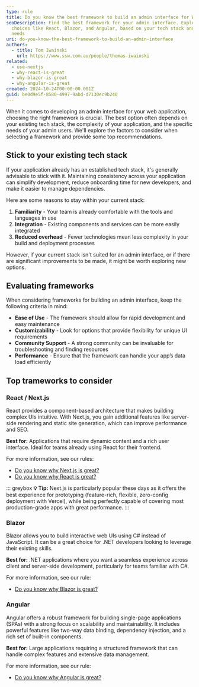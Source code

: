 ```yaml
---
type: rule
title: Do you know the best framework to build an admin interface for Web Apps?
seoDescription: Find the best framework for your admin interface. Explore top
  choices like React, Blazor, and Angular, based on your tech stack and project
  needs
uri: do-you-know-the-best-framework-to-build-an-admin-interface
authors:
  - title: Tom Iwainski
    url: https://www.ssw.com.au/people/thomas-iwainski
related:
  - use-nextjs
  - why-react-is-great
  - why-blazor-is-great
  - why-angular-is-great
created: 2024-10-24T00:00:00.001Z
guid: be0d9e5f-8580-4997-9abd-d7130ec9b240
---
```


When it comes to developing an admin interface for your web application, choosing the right framework is crucial. The best option often depends on your existing tech stack, the complexity of your application, and the specific needs of your admin users. We'll explore the factors to consider when selecting a framework and provide some top recommendations.

<!--endintro-->

## Stick to your existing tech stack

If your application already has an established tech stack, it's generally advisable to stick with it. Maintaining consistency across your application can simplify development, reduce onboarding time for new developers, and make it easier to manage dependencies.

Here are some reasons to stay within your current stack:

1. **Familiarity** - Your team is already comfortable with the tools and languages in use
2. **Integration** - Existing components and services can be more easily integrated
3. **Reduced overhead** - Fewer technologies mean less complexity in your build and deployment processes

However, if your current stack isn't suited for an admin interface, or if there are significant improvements to be made, it might be worth exploring new options.

## Evaluating frameworks

When considering frameworks for building an admin interface, keep the following criteria in mind:

- **Ease of Use** - The framework should allow for rapid development and easy maintenance
- **Customizability** - Look for options that provide flexibility for unique UI requirements
- **Community Support** - A strong community can be invaluable for troubleshooting and finding resources
- **Performance** - Ensure that the framework can handle your app’s data load efficiently

## Top trameworks to consider

### React / Next.js

React provides a component-based architecture that makes building complex UIs intuitive. With Next.js, you gain additional features like server-side rendering and static site generation, which can improve performance and SEO.

**Best for:** Applications that require dynamic content and a rich user interface. Ideal for teams already using React for their frontend.

For more information, see our rules:

- [Do you know why Next.js is great?](/use-nextjs)
- [Do you know why React is great?](/why-react-is-great)

::: greybox
**💡 Tip:** Next.js is particularly popular these days as it offers the best experience for prototyping (feature-rich, flexible, zero-config deployment with Vercel), while being perfectly capable of covering most production-grade apps with great performance. 
:::

### Blazor

Blazor allows you to build interactive web UIs using C# instead of JavaScript. It can be a great choice for .NET developers looking to leverage their existing skills.

**Best for:** .NET applications where you want a seamless experience across client and server-side development, particularly for teams familiar with C#.

For more information, see our rule:

- [Do you know why Blazor is great?](/why-blazor-is-great)

### Angular

Angular offers a robust framework for building single-page applications (SPAs) with a strong focus on scalability and maintainability. It includes powerful features like two-way data binding, dependency injection, and a rich set of built-in components.

**Best for:** Large applications requiring a structured framework that can handle complex features and extensive data management.

For more information, see our rule:

- [Do you know why Angular is great?](/why-angular-is-great)
